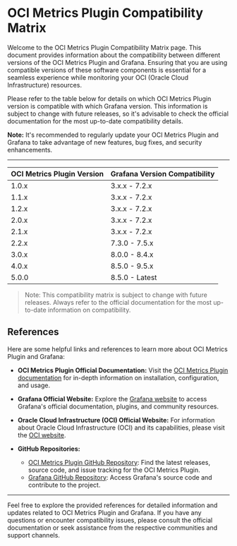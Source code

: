 # OCI Metrics Plugin Compatibility Matrix

Welcome to the OCI Metrics Plugin Compatibility Matrix page. This document provides information about the compatibility between different versions of the OCI Metrics Plugin and Grafana. Ensuring that you are using compatible versions of these software components is essential for a seamless experience while monitoring your OCI (Oracle Cloud Infrastructure) resources.

Please refer to the table below for details on which OCI Metrics Plugin version is compatible with which Grafana version. This information is subject to change with future releases, so it's advisable to check the official documentation for the most up-to-date compatibility details.

**Note:** It's recommended to regularly update your OCI Metrics Plugin and Grafana to take advantage of new features, bug fixes, and security enhancements.

---
| OCI Metrics Plugin Version | Grafana Version Compatibility |
|---------------------------|------------------------------|
| 1.0.x                     | 3.x.x - 7.2.x                |
| 1.1.x                     | 3.x.x - 7.2.x                |
| 1.2.x                     | 3.x.x - 7.2.x                |
| 2.0.x                     | 3.x.x - 7.2.x                |
| 2.1.x                     | 3.x.x - 7.2.x                |
| 2.2.x                     | 7.3.0 - 7.5.x                |
| 3.0.x                     | 8.0.0 - 8.4.x                |
| 4.0.x                     | 8.5.0 - 9.5.x                |
| 5.0.0                     | 8.5.0 - Latest               |


> Note: This compatibility matrix is subject to change with future releases. Always refer to the official documentation for the most up-to-date information on compatibility.

## References

Here are some helpful links and references to learn more about OCI Metrics Plugin and Grafana:

- **OCI Metrics Plugin Official Documentation:** Visit the [OCI Metrics Plugin documentation](https://github.com/oracle/oci-grafana-metrics/blob/master/README.md) for in-depth information on installation, configuration, and usage.

- **Grafana Official Website:** Explore the [Grafana website](https://grafana.com/) to access Grafana's official documentation, plugins, and community resources.

- **Oracle Cloud Infrastructure (OCI) Official Website:** For information about Oracle Cloud Infrastructure (OCI) and its capabilities, please visit the [OCI website](https://www.oracle.com/cloud/).

- **GitHub Repositories:**
  - [OCI Metrics Plugin GitHub Repository](https://github.com/oracle/oci-grafana-metrics): Find the latest releases, source code, and issue tracking for the OCI Metrics Plugin.
  - [Grafana GitHub Repository](https://github.com/grafana/grafana): Access Grafana's source code and contribute to the project.

---

Feel free to explore the provided references for detailed information and updates related to OCI Metrics Plugin and Grafana. If you have any questions or encounter compatibility issues, please consult the official documentation or seek assistance from the respective communities and support channels.
